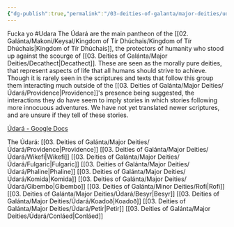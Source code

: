 ```yaml
---
{"dg-publish":true,"permalink":"/03-deities-of-galanta/major-deities/udara/udara/","created":"2025-02-09T22:47:11.885+00:00","updated":"2025-02-09T23:30:01.073+00:00"}
---
```


Fucka yo
#Udara 
The Údará are the main pantheon of the [[02. Galánta/Makoni/Keysal/Kingdom of Tír Dhúchais/Kingdom of Tír Dhúchais\|Kingdom of Tír Dhúchais]], the protectors of humanity who stood up against the scourge of [[03. Deities of Galánta/Major Deities/Decathect\|Decathect]]. These are seen as the morally pure deities, that represent aspects of life that all humans should strive to achieve. Though it is rarely seen in the scriptures and texts that follow this group them interacting much outside of the [[03. Deities of Galánta/Major Deities/Údará/Providence\|Providence]]'s presence being suggested, the interactions they do have seem to imply stories in which stories following more innocuous adventures. We have not yet translated newer scriptures, and are unsure if they tell of these stories.

[Údará - Google Docs](https://docs.google.com/document/d/1Q3hr5Y4GjGzP3mhbl0nlzffzwhF3y0FPHwRLG4BwZBU/edit?usp=sharing)

The Údará:
[[03. Deities of Galánta/Major Deities/Údará/Providence\|Providence]]
[[03. Deities of Galánta/Major Deities/Údará/Wikefi\|Wikefi]]
[[03. Deities of Galánta/Major Deities/Údará/Fulgaric\|Fulgaric]]
[[03. Deities of Galánta/Major Deities/Údará/Phaline\|Phaline]]
[[03. Deities of Galánta/Major Deities/Údará/Komida\|Komida]]
[[03. Deities of Galánta/Major Deities/Údará/Gibembo\|Gibembo]]
[[03. Deities of Galánta/Minor Deities/Rofi\|Rofi]]
[[03. Deities of Galánta/Major Deities/Údará/Besyr\|Besyr]]
[[03. Deities of Galánta/Major Deities/Údará/Koadoð\|Koadoð]]
[[03. Deities of Galánta/Major Deities/Údará/Petir\|Petir]]
[[03. Deities of Galánta/Major Deities/Údará/Conláed\|Conláed]]